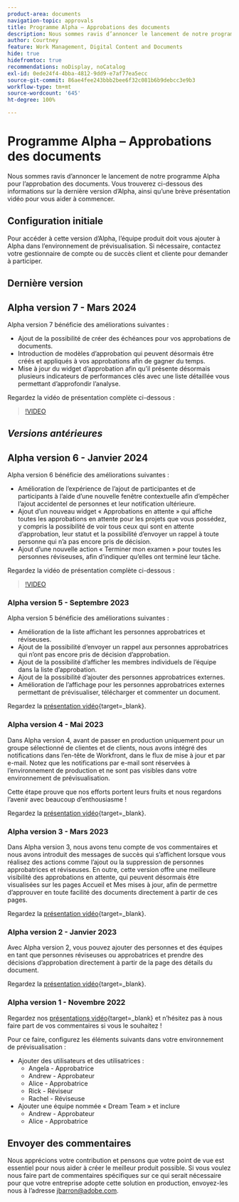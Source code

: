 ```yaml
---
product-area: documents
navigation-topic: approvals
title: Programme Alpha – Approbations des documents
description: Nous sommes ravis d’annoncer le lancement de notre programme Alpha pour l’approbation des documents. Vous trouverez ci-dessous des informations sur la dernière version d’Alpha, ainsi qu’une brève présentation vidéo pour vous aider à commencer.
author: Courtney
feature: Work Management, Digital Content and Documents
hide: true
hidefromtoc: true
recommendations: noDisplay, noCatalog
exl-id: 0ede24f4-4bba-4812-9dd9-e7af77ea5ecc
source-git-commit: 86ae4fee243bbb2bee6f32c081b6b9debcc3e9b3
workflow-type: tm+mt
source-wordcount: '645'
ht-degree: 100%

---
```


# Programme Alpha – Approbations des documents

Nous sommes ravis d’annoncer le lancement de notre programme Alpha pour l’approbation des documents. Vous trouverez ci-dessous des informations sur la dernière version d’Alpha, ainsi qu’une brève présentation vidéo pour vous aider à commencer.

## Configuration initiale

Pour accéder à cette version d’Alpha, l’équipe produit doit vous ajouter à Alpha dans l’environnement de prévisualisation. Si nécessaire, contactez votre gestionnaire de compte ou de succès client et cliente pour demander à participer.

## Dernière version

## Alpha version 7 - Mars 2024

Alpha version 7 bénéficie des améliorations suivantes :

* Ajout de la possibilité de créer des échéances pour vos approbations de documents.
* Introduction de modèles d’approbation qui peuvent désormais être créés et appliqués à vos approbations afin de gagner du temps.
* Mise à jour du widget d’approbation afin qu’il présente désormais plusieurs indicateurs de performances clés avec une liste détaillée vous permettant d’approfondir l’analyse.

Regardez la vidéo de présentation complète ci-dessous :

>[!VIDEO](https://video.tv.adobe.com/v/3428023/)

## _Versions antérieures_

## Alpha version 6 - Janvier 2024

Alpha version 6 bénéficie des améliorations suivantes :

* Amélioration de l’expérience de l’ajout de participantes et de participants à l’aide d’une nouvelle fenêtre contextuelle afin d’empêcher l’ajout accidentel de personnes et leur notification ultérieure.
* Ajout d’un nouveau widget « Approbations en attente » qui affiche toutes les approbations en attente pour les projets que vous possédez, y compris la possibilité de voir tous ceux qui sont en attente d’approbation, leur statut et la possibilité d’envoyer un rappel à toute personne qui n’a pas encore pris de décision.
* Ajout d’une nouvelle action « Terminer mon examen » pour toutes les personnes réviseuses, afin d’indiquer qu’elles ont terminé leur tâche.

Regardez la vidéo de présentation complète ci-dessous :

>[!VIDEO](https://video.tv.adobe.com/v/3426860/)

### Alpha version 5 - Septembre 2023

Alpha version 5 bénéficie des améliorations suivantes :

* Amélioration de la liste affichant les personnes approbatrices et réviseuses.
* Ajout de la possibilité d’envoyer un rappel aux personnes approbatrices qui n’ont pas encore pris de décision d’approbation.
* Ajout de la possibilité d’afficher les membres individuels de l’équipe dans la liste d’approbation.
* Ajout de la possibilité d’ajouter des personnes approbatrices externes.
* Amélioration de l’affichage pour les personnes approbatrices externes permettant de prévisualiser, télécharger et commenter un document.

Regardez la [présentation vidéo](https://video.tv.adobe.com/v/3424613/){target=_blank}.

### Alpha version 4 - Mai 2023

Dans Alpha version 4, avant de passer en production uniquement pour un groupe sélectionné de clientes et de clients, nous avons intégré des notifications dans l’en-tête de Workfront, dans le flux de mise à jour et par e-mail. Notez que les notifications par e-mail sont réservées à l’environnement de production et ne sont pas visibles dans votre environnement de prévisualisation. <!--If you're interested in having this release implemented in your production environment on June 14th, please reach out to me directly at jbarron@adobe.com.-->

Cette étape prouve que nos efforts portent leurs fruits et nous regardons l’avenir avec beaucoup d’enthousiasme !

Regardez la [présentation vidéo](https://video.tv.adobe.com/v/3420094/){target=_blank}.

### Alpha version 3 - Mars 2023

Dans Alpha version 3, nous avons tenu compte de vos commentaires et nous avons introduit des messages de succès qui s’affichent lorsque vous réalisez des actions comme l’ajout ou la suppression de personnes approbatrices et réviseuses. En outre, cette version offre une meilleure visibilité des approbations en attente, qui peuvent désormais être visualisées sur les pages Accueil et Mes mises à jour, afin de permettre d’approuver en toute facilité des documents directement à partir de ces pages.

Regardez la [présentation vidéo](https://video.tv.adobe.com/v/3417854/){target=_blank}.

### Alpha version 2 - Janvier 2023

Avec Alpha version 2, vous pouvez ajouter des personnes et des équipes en tant que personnes réviseuses ou approbatrices et prendre des décisions d’approbation directement à partir de la page des détails du document.

Regardez la [présentation vidéo](https://video.tv.adobe.com/v/3413941){target=_blank}.

### Alpha version 1 - Novembre 2022

Regardez nos [présentations vidéo](https://video.tv.adobe.com/v/3412837){target=_blank} et n’hésitez pas à nous faire part de vos commentaires si vous le souhaitez !

Pour ce faire, configurez les éléments suivants dans votre environnement de prévisualisation :

* Ajouter des utilisateurs et des utilisatrices :
   * Angela - Approbatrice
   * Andrew - Approbateur
   * Alice - Approbatrice
   * Rick - Réviseur
   * Rachel - Réviseuse
* Ajouter une équipe nommée « Dream Team » et inclure
   * Andrew - Approbateur
   * Alice - Approbatrice

## Envoyer des commentaires

Nous apprécions votre contribution et pensons que votre point de vue est essentiel pour nous aider à créer le meilleur produit possible. Si vous voulez nous faire part de commentaires spécifiques sur ce qui serait nécessaire pour que votre entreprise adopte cette solution en production, envoyez-les nous à l’adresse [jbarron@adobe.com](mailto:jbarron@adobe.com).
